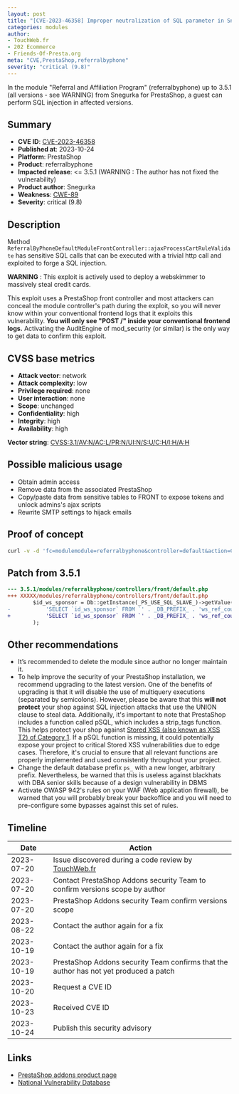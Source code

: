 ```yaml
---
layout: post
title: "[CVE-2023-46358] Improper neutralization of SQL parameter in Snegurka - Referral and Affiliation Program module for PrestaShop"
categories: modules
author:
- TouchWeb.fr
- 202 Ecommerce
- Friends-Of-Presta.org
meta: "CVE,PrestaShop,referralbyphone"
severity: "critical (9.8)"
---
```


In the module "Referral and Affiliation Program" (referralbyphone) up to 3.5.1 (all versions - see WARNING) from Snegurka for PrestaShop, a guest can perform SQL injection in affected versions.


## Summary

* **CVE ID**: [CVE-2023-46358](https://cve.mitre.org/cgi-bin/cvename.cgi?name=CVE-2023-46358)
* **Published at**: 2023-10-24
* **Platform**: PrestaShop
* **Product**: referralbyphone
* **Impacted release**: <= 3.5.1 (WARNING : The author has not fixed the vulnerability)
* **Product author**: Snegurka
* **Weakness**: [CWE-89](https://cwe.mitre.org/data/definitions/89.html)
* **Severity**: critical (9.8)

## Description

Method `ReferralByPhoneDefaultModuleFrontController::ajaxProcessCartRuleValidate` has sensitive SQL calls that can be executed with a trivial http call and exploited to forge a SQL injection.

**WARNING** : This exploit is actively used to deploy a webskimmer to massively steal credit cards.

This exploit uses a PrestaShop front controller and most attackers can conceal the module controller's path during the exploit, so you will never know within your conventional frontend logs that it exploits this vulnerability. **You will only see "POST /" inside your conventional frontend logs.** Activating the AuditEngine of mod_security (or similar) is the only way to get data to confirm this exploit.

## CVSS base metrics

* **Attack vector**: network
* **Attack complexity**: low
* **Privilege required**: none
* **User interaction**: none
* **Scope**: unchanged
* **Confidentiality**: high
* **Integrity**: high
* **Availability**: high

**Vector string**: [CVSS:3.1/AV:N/AC:L/PR:N/UI:N/S:U/C:H/I:H/A:H](https://nvd.nist.gov/vuln-metrics/cvss/v3-calculator?vector=AV:N/AC:L/PR:N/UI:N/S:U/C:H/I:H/A:H)

## Possible malicious usage

* Obtain admin access
* Remove data from the associated PrestaShop
* Copy/paste data from sensitive tables to FRONT to expose tokens and unlock admins's ajax scripts
* Rewrite SMTP settings to hijack emails


## Proof of concept

```bash
curl -v -d 'fc=modulemodule=referralbyphone&controller=default&action=CartRuleValidate&ws_voucher=%27;select+0x73656C65637420736C656570283432293B+into+@a;prepare+b+from+@a;execute+b;--' 'https://preprod.X'
```


## Patch from 3.5.1

```diff
--- 3.5.1/modules/referralbyphone/controllers/front/default.php
+++ XXXXX/modules/referralbyphone/controllers/front/default.php
        $id_ws_sponsor = Db::getInstance(_PS_USE_SQL_SLAVE_)->getValue(
-           'SELECT `id_ws_sponsor` FROM `' . _DB_PREFIX_ . 'ws_ref_coupon_rule` WHERE `code` = \'' . $ws_voucher . '\''
+           'SELECT `id_ws_sponsor` FROM `' . _DB_PREFIX_ . 'ws_ref_coupon_rule` WHERE `code` = \'' . pSQL($ws_voucher) . '\''
        );
```

## Other recommendations

* It’s recommended to delete the module since author no longer maintain it.
* To help improve the security of your PrestaShop installation, we recommend upgrading to the latest version. One of the benefits of upgrading is that it will disable the use of multiquery executions (separated by semicolons). However, please be aware that this **will not protect** your shop against SQL injection attacks that use the UNION clause to steal data. Additionally, it's important to note that PrestaShop includes a function called pSQL, which includes a strip_tags function. This helps protect your shop against [Stored XSS (also known as XSS T2) of Category 1](https://security.friendsofpresta.org/modules/2023/02/07/stored-xss.html). If a pSQL function is missing, it could potentially expose your project to critical Stored XSS vulnerabilities due to edge cases. Therefore, it's crucial to ensure that all relevant functions are properly implemented and used consistently throughout your project.
* Change the default database prefix `ps_` with a new longer, arbitrary prefix. Nevertheless, be warned that this is useless against blackhats with DBA senior skills because of a design vulnerability in DBMS
* Activate OWASP 942's rules on your WAF (Web application firewall), be warned that you will probably break your backoffice and you will need to pre-configure some bypasses against this set of rules.

## Timeline

| Date | Action |
|--|--|
| 2023-07-20 | Issue discovered during a code review by [TouchWeb.fr](https://www.touchweb.fr) |
| 2023-07-20 | Contact PrestaShop Addons security Team to confirm versions scope by author |
| 2023-07-20 | PrestaShop Addons security Team confirm versions scope |
| 2023-08-22 | Contact the author again for a fix |
| 2023-10-19 | Contact the author again for a fix |
| 2023-10-19 | PrestaShop Addons security Team confirms that the author has not yet produced a patch |
| 2023-10-20 | Request a CVE ID |
| 2023-10-23 | Received CVE ID |
| 2023-10-24 | Publish this security advisory |

## Links

* [PrestaShop addons product page](https://addons.prestashop.com/en/sea-paid-advertising-affiliation-platforms/19203-referral-and-affiliation-program.html)
* [National Vulnerability Database](https://nvd.nist.gov/vuln/detail/CVE-2023-46358)
